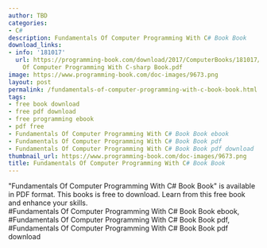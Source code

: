 ```yaml
---
author: TBD
categories:
- C#
description: Fundamentals Of Computer Programming With C# Book Book
download_links:
- info: '181017'
  url: https://programming-book.com/download/2017/ComputerBooks/181017/Fundamentals
    Of Computer Programming With C-sharp Book.pdf
image: https://www.programming-book.com/doc-images/9673.png
layout: post
permalink: /fundamentals-of-computer-programming-with-c-book-book.html
tags:
- free book download
- free pdf download
- free programming ebook
- pdf free
- Fundamentals Of Computer Programming With C# Book Book ebook
- Fundamentals Of Computer Programming With C# Book Book pdf
- Fundamentals Of Computer Programming With C# Book Book pdf download
thumbnail_url: https://www.programming-book.com/doc-images/9673.png
title: Fundamentals Of Computer Programming With C# Book Book
---
```


 
<div class="item-desc text-justify">
  "Fundamentals Of Computer Programming With C# Book Book" is available in PDF format. This books is free to download. Learn from this free book and enhance your skills.
  <br>
  #Fundamentals Of Computer Programming With C# Book Book ebook, #Fundamentals Of Computer Programming With C# Book Book pdf, #Fundamentals Of Computer Programming With C# Book Book pdf download
</div>
